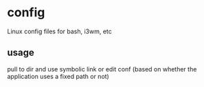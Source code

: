 # config
Linux config files for bash, i3wm, etc
## usage
pull to dir and use symbolic link or edit conf (based on whether the application uses a fixed path or not)

